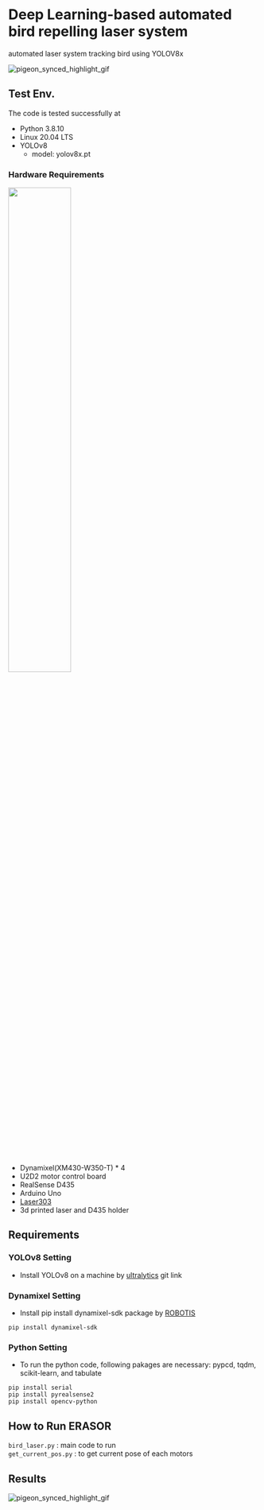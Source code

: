 # Deep Learning-based automated bird repelling laser system

automated laser system tracking bird using YOLOV8x

![pigeon_synced_highlight_gif](https://user-images.githubusercontent.com/117917498/230707315-8e3973ec-ad56-4bce-ad5b-18a61c6b8639.gif)



## Test Env.
The code is tested successfully at
- Python 3.8.10
- Linux 20.04 LTS
- YOLOv8
    - model: yolov8x.pt
### Hardware Requirements
<img src = "https://user-images.githubusercontent.com/117917498/230809004-761e1d38-0fa4-4ef3-87ba-17668b57585b.png" width="50%" height="50%">
  
- Dynamixel(XM430-W350-T) * 4
- U2D2 motor control board
- RealSense D435
- Arduino Uno
- [Laser303](https://smartstore.naver.com/athlove1/products/8087044267?)
- 3d printed laser and D435 holder
 



## Requirements

### YOLOv8 Setting
- Install YOLOv8 on a machine by [ultralytics](https://github.com/ultralytics/ultralytics) git link

### Dynamixel Setting
- Install pip install dynamixel-sdk
 package by [ROBOTIS](https://github.com/ROBOTIS-GIT/DynamixelSDK)

```
pip install dynamixel-sdk
```

### Python Setting
- To run the python code, following pakages are necessary: pypcd, tqdm, scikit-learn, and tabulate

```
pip install serial
pip install pyrealsense2	
pip install opencv-python
```
## How to Run ERASOR

`bird_laser.py` : main code to run  
`get_current_pos.py` : to get current pose of each motors

## Results

![pigeon_synced_highlight_gif](https://user-images.githubusercontent.com/117917498/230707315-8e3973ec-ad56-4bce-ad5b-18a61c6b8639.gif)
